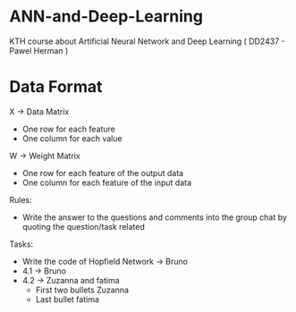 # ANN-and-Deep-Learning
KTH course about Artificial Neural Network and Deep Learning ( DD2437 - Pawel Herman )


# Data Format
X -> Data Matrix
- One row for each feature
- One column for each value

W -> Weight Matrix
- One row for each feature of the output data
- One column for each feature of the input data

Rules:
- Write the answer to the questions and comments into the group chat by quoting the question/task related

Tasks:
- Write the code of Hopfield Network -> Bruno
- 4.1 -> Bruno
- 4.2 -> Zuzanna and fatima
    - First two bullets Zuzanna
    - Last bullet fatima 